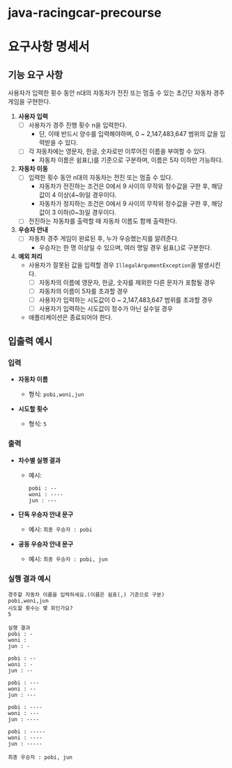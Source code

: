 # java-racingcar-precourse

# 요구사항 명세서

## 기능 요구 사항

사용자가 입력한 횟수 동안 n대의 자동차가 전진 또는 멈출 수 있는 초간단 자동차 경주 게임을 구현한다.

1. **사용자 입력**
    - [ ] 사용자가 경주 진행 횟수 n을 입력한다.
      - 단, 이때 반드시 양수를 입력해야하며, 0 ~ 2,147,483,647 범위의 값을 입력받을 수 있다.
    - [ ] 각 자동차에는 영문자, 한글, 숫자로만 이루어진 이름을 부여할 수 있다.
      - 자동차 이름은 쉼표(,)를 기준으로 구분하며, 이름은 5자 이하만 가능하다.

2. **자동차 이동**
    - [ ] 입력한 횟수 동안 n대의 자동차는 전진 또는 멈출 수 있다.
      - 자동차가 전진하는 조건은 0에서 9 사이의 무작위 정수값을 구한 후, 해당 값이 4 이상(4~9)일 경우이다.
      - 자동차가 정지하는 조건은 0에서 9 사이의 무작위 정수값을 구한 후, 해당 값이 3 이하(0~3)일 경우이다.
    - [ ] 전진하는 자동차를 출력할 때 자동차 이름도 함께 출력한다.

3. **우승자 안내**
    - [ ] 자동차 경주 게임이 완료된 후, 누가 우승했는지를 알려준다.
      - 우승자는 한 명 이상일 수 있으며, 여러 명일 경우 쉼표(,)로 구분한다.

4. **예외 처리**
    - 사용자가 잘못된 값을 입력할 경우 `IllegalArgumentException`을 발생시킨다.
      - [ ] 자동차의 이름에 영문자, 한글, 숫자를 제외한 다른 문자가 포함될 경우
      - [ ] 자동차의 이름이 5자를 초과할 경우
      - [ ] 사용자가 입력하는 시도값이 0 ~ 2,147,483,647 범위를 초과할 경우
      - [ ] 사용자가 입력하는 시도값이 정수가 아닌 실수일 경우
    - 애플리케이션은 종료되어야 한다.

## 입출력 예시

### 입력
- **자동차 이름**
    - 형식: `pobi,woni,jun`

- **시도할 횟수**
    - 형식: `5`

### 출력
- **차수별 실행 결과**
    - 예시:
      ```
      pobi : --
      woni : ----
      jun : ---
      ```

- **단독 우승자 안내 문구**
    - 예시: `최종 우승자 : pobi`

- **공동 우승자 안내 문구**
    - 예시: `최종 우승자 : pobi, jun`

### 실행 결과 예시

```
경주할 자동차 이름을 입력하세요.(이름은 쉼표(,) 기준으로 구분)
pobi,woni,jun
시도할 횟수는 몇 회인가요?
5

실행 결과
pobi : -
woni :
jun : -

pobi : --
woni : -
jun : --

pobi : ---
woni : --
jun : ---

pobi : ----
woni : ---
jun : ----

pobi : -----
woni : ----
jun : -----

최종 우승자 : pobi, jun
```